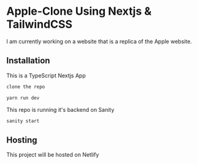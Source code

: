 # Apple-Clone Using Nextjs & TailwindCSS

I am currently working on a website that is a replica of the Apple website.


## Installation

This is a TypeScript Nextjs App

```bash
clone the repo
```

```bash
yarn run dev
```

This repo is running it's backend on Sanity

```bash
sanity start
```
## Hosting

This project will be hosted on Netlify
